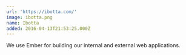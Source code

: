 ```yaml
---
url: 'https://ibotta.com/'
image: ibotta.png
name: Ibotta
added: 2016-04-13T21:53:25.000Z
---
```

We use Ember for building our internal and external web applications.